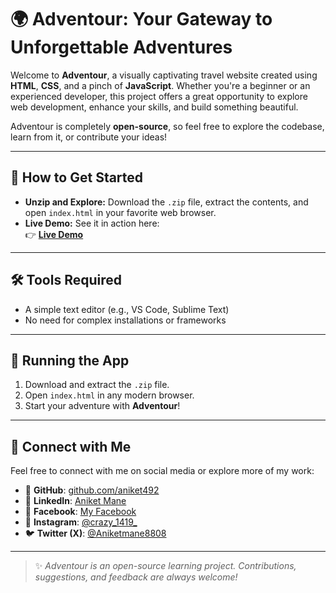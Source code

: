 # 🌍 Adventour: Your Gateway to Unforgettable Adventures

Welcome to **Adventour**, a visually captivating travel website created using **HTML**, **CSS**, and a pinch of **JavaScript**. Whether you're a beginner or an experienced developer, this project offers a great opportunity to explore web development, enhance your skills, and build something beautiful.

Adventour is completely **open-source**, so feel free to explore the codebase, learn from it, or contribute your ideas!

---

## 🚀 How to Get Started

- **Unzip and Explore:** Download the `.zip` file, extract the contents, and open `index.html` in your favorite web browser.
- **Live Demo:** See it in action here:  
  👉 [**Live Demo**](http://127.0.0.1:5501/info.html)

---

## 🛠 Tools Required

- A simple text editor (e.g., VS Code, Sublime Text)
- No need for complex installations or frameworks

---

## 🧭 Running the App

1. Download and extract the `.zip` file.
2. Open `index.html` in any modern browser.
3. Start your adventure with **Adventour**!

---

## 🤝 Connect with Me

Feel free to connect with me on social media or explore more of my work:

- 🔗 **GitHub**: [github.com/aniket492](https://github.com/aniket492)
- 💼 **LinkedIn**: [Aniket Mane](https://www.linkedin.com/in/aniket-mane-61073a2b0/)
- 📘 **Facebook**: [My Facebook](https://www.facebook.com/profile.php?id=100073365985509)
- 📸 **Instagram**: [@crazy_1419_](https://www.instagram.com/crazy_1419_?igsh=czIyZ3JiZ3A5ZXJm)
- 🐦 **Twitter (X)**: [@Aniketmane8808](https://x.com/Aniketmane8808)

---

> ✨ *Adventour is an open-source learning project. Contributions, suggestions, and feedback are always welcome!*
